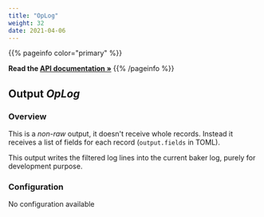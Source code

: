 ```yaml
---
title: "OpLog"
weight: 32
date: 2021-04-06
---
```

{{% pageinfo color="primary" %}}

**Read the [API documentation &raquo;](https://pkg.go.dev/github.com/AdRoll/baker/output#OpLog)**
{{% /pageinfo %}}

## Output *OpLog*

### Overview
This is a *non-raw* output, it doesn't receive whole records. Instead it receives a list of fields for each record (`output.fields` in TOML).


This output writes the filtered log lines into the current baker log, purely for development purpose.


### Configuration
No configuration available